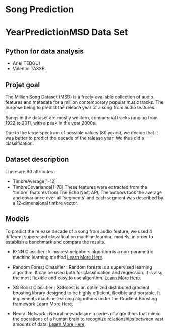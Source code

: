 # Song Prediction

# YearPredictionMSD Data Set 
## Python for data analysis

* Ariel TEDGUI
* Valentin TASSEL


## Projet goal
The Million Song Dataset (MSD) is a freely-available collection of audio features and metadata for a million contemporary popular music tracks. 
The purpose being to predict the release year of a song from audio features.

Songs in the dataset are mostly western, commercial tracks ranging from 1922 to 2011, with a peak in the year 2000s.

Due to the large spectrum of possible values (89 years), we decide that it was better to predict the decade of the release year. We thus did a classification.

## Dataset description
There are 90 attributes :
* TimbreAverage[1-12]
* TimbreCovariance[1-78]
These features were extracted from the 'timbre' features from The Echo Nest API. The authors took the average and covariance over all 'segments' and each segment was described by a 12-dimensional timbre vector.

## Models 
To predict the release decade of a song from audio feature, we used 4 different supervised classification machine learning models, in order to establish a benchmark and compare the results.

* K-NN Classifier :  k-nearest neighbors algorithm is a non-parametric machine learning method [Learn More Here](https://www.analyticsvidhya.com/blog/2018/03/introduction-k-neighbours-algorithm-clustering/ "Learn More Here").

* Random Forest Classifier : Random forests is a supervised learning algorithm. It can be used both for classification and regression. It is also the most flexible and easy to use algorithm. [Learn More Here](https://www.datacamp.com/community/tutorials/random-forests-classifier-python "Learn More Here").

* XG Boost Classifier : XGBoost is an optimized distributed gradient boosting library designed to be highly efficient, flexible and portable. It implements machine learning algorithms under the Gradient Boosting framework [Learn More Here](https://xgboost.readthedocs.io/en/latest/ "Learn More Here").

* Neural Network : Neural networks are a series of algorithms that mimic the operations of a human brain to recognize relationships between vast amounts of data. [Learn More Here](https://en.wikipedia.org/wiki/Artificial_neural_network "Learn More Here").

